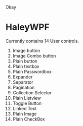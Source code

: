 Okay
# HaleyWPF
Currently contains 14 User controls.

1. Image button 
2. Image Combo button
3. Plain button
4. Plain textbox 
5. Plain Passwordbox
6. Expander
7. Separator
8. Pagination
9. Collection Selector
10. Plain Listview
11. Toggle Button
12. Linked Text
13. Plain Image
14. Plain CheckBox
